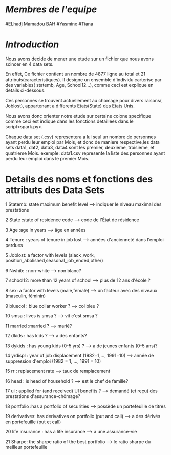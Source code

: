 # ***Membres de l'equipe***

#ELhadj Mamadou BAH
#Yasmine
#Tiana

# ***Introduction***

Nous avons decide de mener une etude sur un fichier que nous avons scincer en 4 data sets. 

En effet, Ce fichier contient un nombre de 4877 ligne au total et 21 attributs(caracteristiques).
Il designe un ensemble d'individu carterise par des variables( statemb, Age, School12...), comme ceci est explique en details ci-dessous.

Ces personnes se trouvent actuellement au chomage  pour divers raisons( Joblost), appartenant a differents Etats(State) des Etats Unis.

Nous avons donc orienter notre etude sur certaine colone specifique comme ceci est indique dans les fonctions detaillees dans le  script<spark.py>.

Chaque data set (.csv) representera a lui seul un nombre de personnes ayant perdu leur emploi par Mois, et donc de maniere respective,les data sets data1, dat2, data3, data4 sont les premier, deuxieme, troisieme, et quatrieme Mois.
exemple: data1.csv represente la liste des personnes ayant perdu leur emploi dans le premier Mois.


# Details des noms et fonctions des attributs des Data Sets

1	Statemb: state maximum benefit level      --> indiquer le niveau maximal des prestations 

2	State  :state of residence code          -->  code de l'État de résidence

3	Age    :age in years                    --> âge en années

4	Tenure : years of tenure in job lost    --> années d'ancienneté dans l'emploi perdues

5	Joblost: a factor with levels (slack\_work, position\_abolished,seasonal\_job\_ended,other) 

6	Nwhite : non-white -->  non blanc?

7	school12: more than 12 years of school --> plus de 12 ans d'école ?

8	sex: a factor with levels (male,female)  --> un facteur avec des niveaux (masculin, féminin)

9	bluecol : blue collar worker ?  --> col bleu ?

10	smsa    : lives is smsa ?  --> vit c'est smsa ?

11	married :married ?       --> marié?   

12	dkids   : has kids ?                        --> a des enfants?

13	dykids  : has young kids (0-5 yrs) ?       --> a de jeunes enfants (0-5 ans)? 
 
14	yrdispl : year of job displacement (1982=1,..., 1991=10) --> année de suppression d'emploi (1982 = 1, ..., 1991 = 10)

15	rr      : replacement rate               -->     taux de remplacement 

16	head    : is head of household ?       -->     est le chef de famille?

17	ui      : applied for (and received) UI benefits ?  --> demandé (et reçu) des prestations d'assurance-chômage?

18	portfolio :has a portfolio of securities --> possède un portefeuille de titres

19	derivatives: has derivatives on portfolio (put and call) --> a des dérivés en portefeuille (put et call)

20	life insurance : has a life insurance --> a une assurance-vie

21	Sharpe: the sharpe ratio of the best portfolio --> le ratio sharpe du meilleur portefeuille

